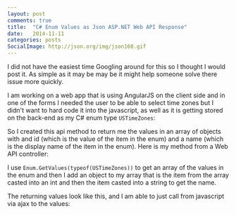 ```yaml
---
layout: post
comments: true
title:  "C# Enum Values as Json ASP.NET Web API Response"
date:   2014-11-11
categories: posts
SocialImage: http://json.org/img/json160.gif
---
```


I did not have the easiest time Googling around for this so I thought I would post it. As simple as it may be may be it might help someone solve there issue more quickly.

I am working on a web app that is using AngularJS on the client side and in one of the forms I needed the user to be able to select time zones but I didn't want to hard code it into the javascript, as well as it is getting stored on the back-end as my C# enum type `USTimeZones`:

<script src="https://gist.github.com/pdsullivan/fdea11f369ac4ecc48a6.js"></script>

So I created this api method to return me the values in an array of objects with and id (which is the value of the item in the enum) and a name (which is the display name of the item in the enum). Here is my method from a Web API controller:

<script src="https://gist.github.com/pdsullivan/07b8fbee1e7667a7ae2e.js"></script>

I use `Enum.GetValues(typeof(USTimeZones))` to get an array of the values in the enum and then I add an object to my array that is the item from the array casted into an int and then the item casted into a string to get the name.

The returning values look like this, and I am able to just call from javascript via ajax to the values:

<script src="https://gist.github.com/pdsullivan/546d46d30567ccaa7f6e.js"></script>

